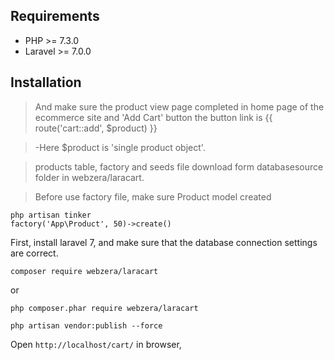 Requirements
------------
 - PHP >= 7.3.0
 - Laravel >= 7.0.0

Installation
------------

> And make sure the product view page completed in home page of the ecommerce site and 'Add Cart' button the button link is {{ route('cart::add', $product) }}

> -Here $product is 'single product object'.

> products table, factory and seeds file download form databasesource folder in webzera/laracart.

> Before use factory file, make sure Product model created

```
php artisan tinker
factory('App\Product', 50)->create()
```


First, install laravel 7, and make sure that the database connection settings are correct.

```
composer require webzera/laracart
```
or
```
php composer.phar require webzera/laracart
```

``` php artisan vendor:publish --force ```

Open `http://localhost/cart/` in browser,

